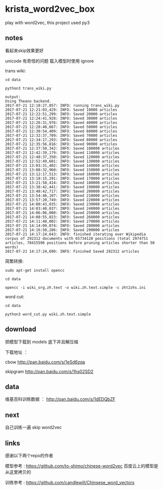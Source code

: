# krista_word2vec_box

play with word2vec, this project used py3

## notes

看起来skip效果更好

unicode 有奇怪的问题 载入模型时使用 ignore

trans wiki:

```
cd data

python3 trans_wiki.py

output:
Using Theano backend.
2017-07-21 12:18:27,057: INFO: running trans_wiki.py
2017-07-21 12:21:03,429: INFO: Saved 10000 articles
2017-07-21 12:22:51,299: INFO: Saved 20000 articles
2017-07-21 12:24:41,928: INFO: Saved 30000 articles
2017-07-21 12:26:31,976: INFO: Saved 40000 articles
2017-07-21 12:28:40,667: INFO: Saved 50000 articles
2017-07-21 12:30:54,409: INFO: Saved 60000 articles
2017-07-21 12:32:37,709: INFO: Saved 70000 articles
2017-07-21 12:34:17,293: INFO: Saved 80000 articles
2017-07-21 12:35:56,816: INFO: Saved 90000 articles
2017-07-21 12:37:50,342: INFO: Saved 100000 articles
2017-07-21 12:42:39,179: INFO: Saved 110000 articles
2017-07-21 12:48:37,350: INFO: Saved 120000 articles
2017-07-21 12:52:49,601: INFO: Saved 130000 articles
2017-07-21 13:03:31,402: INFO: Saved 140000 articles
2017-07-21 13:08:32,960: INFO: Saved 150000 articles
2017-07-21 13:12:17,513: INFO: Saved 160000 articles
2017-07-21 13:18:15,291: INFO: Saved 170000 articles
2017-07-21 13:21:58,414: INFO: Saved 180000 articles
2017-07-21 13:38:42,441: INFO: Saved 190000 articles
2017-07-21 13:48:42,717: INFO: Saved 200000 articles
2017-07-21 13:54:46,107: INFO: Saved 210000 articles
2017-07-21 13:57:20,749: INFO: Saved 220000 articles
2017-07-21 14:00:43,035: INFO: Saved 230000 articles
2017-07-21 14:03:40,037: INFO: Saved 240000 articles
2017-07-21 14:06:06,000: INFO: Saved 250000 articles
2017-07-21 14:08:55,023: INFO: Saved 260000 articles
2017-07-21 14:11:48,002: INFO: Saved 270000 articles
2017-07-21 14:14:09,074: INFO: Saved 280000 articles
2017-07-21 14:16:50,286: INFO: Saved 290000 articles
2017-07-21 14:17:24,643: INFO: finished iterating over Wikipedia corpus of 292312 documents with 65734120 positions (total 2974751 articles, 78415596 positions before pruning articles shorter than 50 words)
2017-07-21 14:17:24,690: INFO: Finished Saved 292312 articles

```

简繁转换:

```
sudo apt-get install opencc

cd data

opencc -i wiki_org.zh.text -o wiki.zh.text.simple -c zht2zhs.ini
```


word cut:

```
cd data

python3 word_cut.py wiki.zh.text.simple
```

## download

把模型下载到 models 底下并且解压缩

下载地址 ： 

cbow http://pan.baidu.com/s/1eSd6zqa

skipgram http://pan.baidu.com/s/1hs02SD2

## data

维基百科训练数据 ： http://pan.baidu.com/s/1dEDQbZF

## next

自己训练一遍 skip word2vec

## links

感谢以下两个repo的作者

模型参考 : https://github.com/to-shimo/chinese-word2vec  百度云上的模型是从这里拷贝的

训练参考 : https://github.com/candlewill/Chinsese_word_vectors
